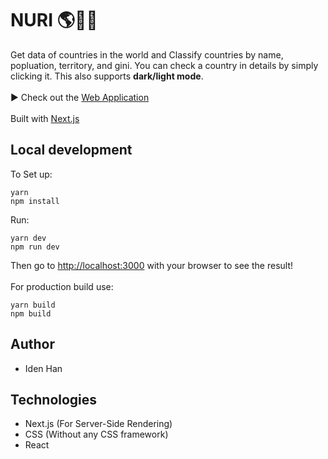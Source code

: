 # NURI 🌎👋🏽

Get data of countries in the world and Classify countries by name, popluation, territory, and gini. You can check a country in details by simply clicking it. This also supports **dark/light mode**.
\
\
▶ Check out the [Web Application](https://nuri.vercel.app)
\
\
Built with [Next.js](https://nextjs.org/)

## Local development

To Set up:

```text
yarn
npm install
```

Run:

```text
yarn dev
npm run dev
```

Then go to [http://localhost:3000](http://localhost:3000) with your browser to see the result!
\
\
For production build use:

```text
yarn build
npm build
```

## Author

- Iden Han

## Technologies

- Next.js (For Server-Side Rendering)
- CSS (Without any CSS framework)
- React

